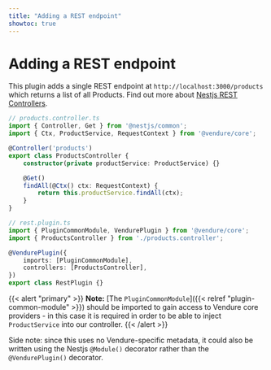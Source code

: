 ```yaml
---
title: "Adding a REST endpoint"
showtoc: true
---
```


# Adding a REST endpoint

This plugin adds a single REST endpoint at `http://localhost:3000/products` which returns a list of all Products. Find out more about [Nestjs REST Controllers](https://docs.nestjs.com/controllers).
```TypeScript
// products.controller.ts
import { Controller, Get } from '@nestjs/common';
import { Ctx, ProductService, RequestContext } from '@vendure/core'; 

@Controller('products')
export class ProductsController {
    constructor(private productService: ProductService) {}

    @Get()
    findAll(@Ctx() ctx: RequestContext) {
        return this.productService.findAll(ctx);
    }
}
```
```TypeScript
// rest.plugin.ts
import { PluginCommonModule, VendurePlugin } from '@vendure/core';
import { ProductsController } from './products.controller';

@VendurePlugin({
    imports: [PluginCommonModule],
    controllers: [ProductsController],
})
export class RestPlugin {}
```

{{< alert "primary" >}}
  **Note:** [The `PluginCommonModule`]({{< relref "plugin-common-module" >}}) should be imported to gain access to Vendure core providers - in this case it is required in order to be able to inject `ProductService` into our controller.
{{< /alert >}}

Side note: since this uses no Vendure-specific metadata, it could also be written using the Nestjs `@Module()` decorator rather than the `@VendurePlugin()` decorator.
